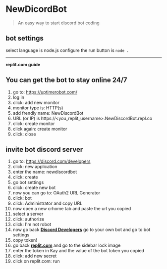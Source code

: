# NewDicordBot
> An easy way to start discord bot coding

## bot settings
select language is node.js
configure the run button is `node .`

-------------------------------------------

**replit.com guide**
## You can get the bot to stay online 24/7
1. go to: https://uptimerobot.com/
2. log in
3. click: add new monitor
4. monitor type is: HTTP(s)
5. add frendly name: NewDiscordBot
6. URL (or IP) is https://<you_replit_username>.NewDiscordBot.repl.co
7. click: create monitor
8. click again: create monitor
9. click: close

## invite bot discord server
1. go to: https://discord.com/developers
2. click: new application
3. enter the name: newdiscordbot
4. click: create
5. go bot settings
6. click: create new bot
7. now you can go to: OAuth2 URL Generator
8. click: bot
9. click: Administrator and copy URL
10. now open a new crhome tab and paste the url you copied
11. select a server
12. click: authorize
13. click: I'm not robot
14. now go back **[Discord Developers](https://discord.com/developers)** go to your own bot and go to bot settings
15. copy token!
16. go back **[replit.com](https://replit.com)** and go to the sidebar lock image
17. enter the token in Kay and the value of the bot token you copied
18. click: add new secret
19. click on replit.com: run
